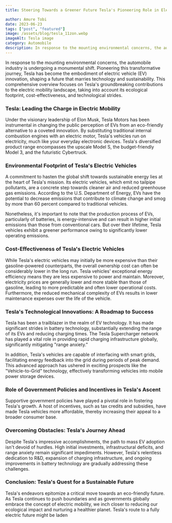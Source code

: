 ```yaml
---
title: Steering Towards a Greener Future Tesla's Pioneering Role in Electric Mobility

author: Amure Tobi
date: 2023-06-23
tags: ["post", "featured"]
image: /assets/blog/tesla_11zon.webp
imageAlt: Tesla image
category: Automobile
description: In response to the mounting environmental concerns, the automobile industry is undergoing a monumental shift. Pioneering this transformative journey,
---
```


In response to the mounting environmental concerns, the automobile industry is undergoing a monumental shift. Pioneering this transformative journey, Tesla has become the embodiment of electric vehicle (EV) innovation, shaping a future that marries technology and sustainability. This comprehensive overview focuses on Tesla's groundbreaking contributions to the electric mobility landscape, taking into account its ecological footprint, cost-effectiveness, and technological strides.

<h3>Tesla: Leading the Charge in Electric Mobility</h3>

Under the visionary leadership of Elon Musk, Tesla Motors has been instrumental in changing the public perception of EVs from an eco-friendly alternative to a coveted innovation. By substituting traditional internal combustion engines with an electric motor, Tesla's vehicles run on electricity, much like your everyday electronic devices. Tesla's diversified product range encompasses the upscale Model S, the budget-friendly Model 3, and the futuristic Cybertruck.

<h3>Environmental Footprint of Tesla's Electric Vehicles</h3>

A commitment to hasten the global shift towards sustainable energy lies at the heart of Tesla's mission. Its electric vehicles, which emit no tailpipe pollutants, are a concrete step towards cleaner air and reduced greenhouse gas emissions. According to the U.S. Department of Energy, EVs have the potential to decrease emissions that contribute to climate change and smog by more than 60 percent compared to traditional vehicles.

Nonetheless, it's important to note that the production process of EVs, particularly of batteries, is energy-intensive and can result in higher initial emissions than those from conventional cars. But over their lifetime, Tesla vehicles exhibit a greener performance owing to significantly lower operating emissions.

<h3>Cost-Effectiveness of Tesla's Electric Vehicles</h3>

While Tesla's electric vehicles may initially be more expensive than their gasoline-powered counterparts, the overall ownership cost can often be considerably lower in the long run. Tesla vehicles' exceptional energy efficiency means they are less expensive to power and maintain. Moreover, electricity prices are generally lower and more stable than those of gasoline, leading to more predictable and often lower operational costs. Furthermore, the reduced mechanical complexity of EVs results in lower maintenance expenses over the life of the vehicle.

<h3>Tesla's Technological Innovations: A Roadmap to Success</h3>

Tesla has been a trailblazer in the realm of EV technology. It has made significant strides in battery technology, substantially extending the range of its EVs and reducing charging times. The Tesla Supercharger network has played a vital role in providing rapid charging infrastructure globally, significantly mitigating "range anxiety."

In addition, Tesla's vehicles are capable of interfacing with smart grids, facilitating energy feedback into the grid during periods of peak demand. This advanced approach has ushered in exciting prospects like the "Vehicle-to-Grid" technology, effectively transforming vehicles into mobile power storage devices.

<h3>Role of Government Policies and Incentives in Tesla's Ascent</h3>

Supportive government policies have played a pivotal role in fostering Tesla's growth. A host of incentives, such as tax credits and subsidies, have made Tesla vehicles more affordable, thereby increasing their appeal to a broader consumer base.

<h3>Overcoming Obstacles: Tesla's Journey Ahead</h3>

Despite Tesla's impressive accomplishments, the path to mass EV adoption isn't devoid of hurdles. High initial investments, infrastructural deficits, and range anxiety remain significant impediments. However, Tesla's relentless dedication to R&D, expansion of charging infrastructure, and ongoing improvements in battery technology are gradually addressing these challenges.

<h3>Conclusion: Tesla's Quest for a Sustainable Future</h3>

Tesla's endeavors epitomize a critical move towards an eco-friendly future. As Tesla continues to push boundaries and as governments globally embrace the concept of electric mobility, we inch closer to reducing our ecological impact and nurturing a healthier planet. Tesla's route to a fully electric future might be laden




